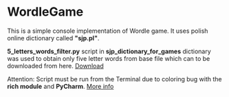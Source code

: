 # WordleGame
This is a simple console implementation of Wordle game. It uses polish online dictionary called **"sjp.pl"**.

**5_letters_words_filter.py** script in **sjp_dictionary_for_games** dictionary was used to obtain only five letter words
from base file which can to be downloaded from here.
[Download](https://sjp.pl/sl/growy/)

Attention: Script must be run from the Terminal due to coloring bug with the **rich module** and **PyCharm**.
[More info](https://github.com/Textualize/rich/issues/206)